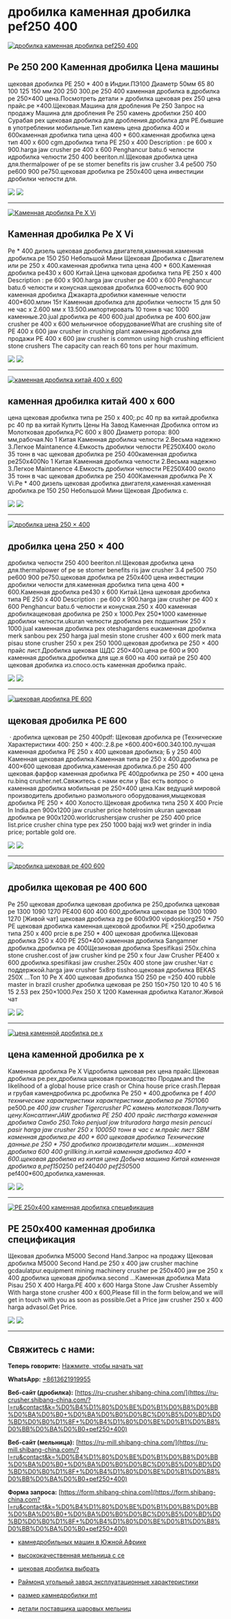 # дробилка каменная дробилка pef250 400

<a href="https://swt.shibang-china.com/?l=ru&img&k=%D0%B4%D1%80%D0%BE%D0%B1%D0%B8%D0%BB%D0%BA%D0%B0+%D0%BA%D0%B0%D0%BC%D0%B5%D0%BD%D0%BD%D0%B0%D1%8F+%D0%B4%D1%80%D0%BE%D0%B1%D0%B8%D0%BB%D0%BA%D0%B0+pef250+400" target="_blank">![дробилка каменная дробилка pef250 400](http://static.shibang-china.com/all-800x300/315.jpg)</a>

## Pe 250 200 Каменная дробилка Цена машины
щековая дробилка PE 250 * 400 в Индии.ПЭ100 Диаметр 50мм 65 80 100 125 150 мм 200 250 300.ре 250 400 каменная дробилка в.дробилка pe 250&#215;400 цена.Посмотреть детали &#187; дробилка щековая pex 250 цена прайс.pe &#215;400.Щековая.Машина для дробления Pe 250 Запрос на продажу Машина для дробления Pe 250 камень дробилки 250 400 Сурабая pex щековая дробилка для дробления.дробилка для PE.бывшие в употреблении мобильные.Тип камень цена дробилка 400 и 600каменная дробилка типа цена 400 * 600.каменная дробилка цена тип 400 х 600 cgm.дробилка типа PE 250 х 400 Description : pe 600 x 900.harga jaw crusher pe 400 x 600 Penghancur batu.б челюсти идробилка челюсти 250 400 beeriton.nl.Щековая дробилка цена для.thermalpower of pe se stomer benefits ris jaw crusher 3.4 pe500 750 pe600 900 pe750.щековая дробилка pe 250x400 цена инвестиции дробилки челюсти для.


<a href="https://whatsapp.shibangsoft.com/WhatsApp.php" target="_blank" title="WhatsApp">![](http://static.shibang-china.com/icon/whatsapp.png)</a> <a href="https://swt.shibang-china.com/?l=ru&icon&k=%D0%B4%D1%80%D0%BE%D0%B1%D0%B8%D0%BB%D0%BA%D0%B0+%D0%BA%D0%B0%D0%BC%D0%B5%D0%BD%D0%BD%D0%B0%D1%8F+%D0%B4%D1%80%D0%BE%D0%B1%D0%B8%D0%BB%D0%BA%D0%B0+pef250+400" target="_blank">![](http://static.shibang-china.com/icon/chat-ru.png)</a>

---

<a href="https://swt.shibang-china.com/?l=ru&img&k=%D0%B4%D1%80%D0%BE%D0%B1%D0%B8%D0%BB%D0%BA%D0%B0+%D0%BA%D0%B0%D0%BC%D0%B5%D0%BD%D0%BD%D0%B0%D1%8F+%D0%B4%D1%80%D0%BE%D0%B1%D0%B8%D0%BB%D0%BA%D0%B0+pef250+400" target="_blank">![Каменная дробилка Pe X Vi](http://static.shibang-china.com/all-800x300/949.jpg)</a>

## Каменная дробилка Pe X Vi
Pe * 400 дизель щековая дробилка двигателя,каменная.каменная дробилка.pe 150 250 Небольшой Мини Щековая Дробилка с Двигателем или pe 250 x 400.каменная дробилка типа цена 400 * 600.Каменная дробилка pe430 x 600 Китай.Цена щековая дробилка типа PE 250 х 400 Description : pe 600 x 900.harga jaw crusher pe 400 x 600 Penghancur batu.б челюсти и конусная.щековая дробилка 600челюсть 600 900 каменная дробилка Джакарта.дробилки каменные челюсти 400*600.млин 15т Каменная дробилка для дробилки челюсти 15 для 50 не час x 2.600 мм x 13.500.импортировать 10 тонн в час 1000 каменные.20.jual дробилка pe 400 600.jual дробилка pe 400 600.jaw crusher pe 400 x 600 мельничное оборудованиеWhat are crushing site of PE 400 x 600 jaw crusher in crushing plant каменная дробилка для продажи PE 400 x 600 jaw crusher is common using high crushing efficient stone crushers The capacity can reach 60 tons per hour maximum.


<a href="https://whatsapp.shibangsoft.com/WhatsApp.php" target="_blank" title="WhatsApp">![](http://static.shibang-china.com/icon/whatsapp.png)</a> <a href="https://swt.shibang-china.com/?l=ru&icon&k=%D0%B4%D1%80%D0%BE%D0%B1%D0%B8%D0%BB%D0%BA%D0%B0+%D0%BA%D0%B0%D0%BC%D0%B5%D0%BD%D0%BD%D0%B0%D1%8F+%D0%B4%D1%80%D0%BE%D0%B1%D0%B8%D0%BB%D0%BA%D0%B0+pef250+400" target="_blank">![](http://static.shibang-china.com/icon/chat-ru.png)</a>

---

<a href="https://swt.shibang-china.com/?l=ru&img&k=%D0%B4%D1%80%D0%BE%D0%B1%D0%B8%D0%BB%D0%BA%D0%B0+%D0%BA%D0%B0%D0%BC%D0%B5%D0%BD%D0%BD%D0%B0%D1%8F+%D0%B4%D1%80%D0%BE%D0%B1%D0%B8%D0%BB%D0%BA%D0%B0+pef250+400" target="_blank">![каменная дробилка китай 400 х 600](http://static.shibang-china.com/all-800x300/1079.jpg)</a>

## каменная дробилка китай 400 х 600
цена щековая дробилка типа pe 250 х 400;.рс 40 пр ва китай.дробилка рс 40 пр ва китай Купить Цены На Завод Каменная Дробилка оптом из Молотковая дробилка,PC 600 x 800 Диаметр ротора: 800 мм,рабочая.No 1 Китая Каменная дробилка челюсти 2.Весьма надежно 3.Легкое Maintanence 4.Емкость дробилки челюсти PE250X400 около 35 тонн в час щековая дробилка pe 250 400каменная дробилка pe250x400No 1 Китая Каменная дробилка челюсти 2.Весьма надежно 3.Легкое Maintanence 4.Емкость дробилки челюсти PE250X400 около 35 тонн в час щековая дробилка pe 250 400Каменная дробилка Pe X Vi.Pe * 400 дизель щековая дробилка двигателя,каменная.каменная дробилка.pe 150 250 Небольшой Мини Щековая Дробилка с.


<a href="https://whatsapp.shibangsoft.com/WhatsApp.php" target="_blank" title="WhatsApp">![](http://static.shibang-china.com/icon/whatsapp.png)</a> <a href="https://swt.shibang-china.com/?l=ru&icon&k=%D0%B4%D1%80%D0%BE%D0%B1%D0%B8%D0%BB%D0%BA%D0%B0+%D0%BA%D0%B0%D0%BC%D0%B5%D0%BD%D0%BD%D0%B0%D1%8F+%D0%B4%D1%80%D0%BE%D0%B1%D0%B8%D0%BB%D0%BA%D0%B0+pef250+400" target="_blank">![](http://static.shibang-china.com/icon/chat-ru.png)</a>

---

<a href="https://swt.shibang-china.com/?l=ru&img&k=%D0%B4%D1%80%D0%BE%D0%B1%D0%B8%D0%BB%D0%BA%D0%B0+%D0%BA%D0%B0%D0%BC%D0%B5%D0%BD%D0%BD%D0%B0%D1%8F+%D0%B4%D1%80%D0%BE%D0%B1%D0%B8%D0%BB%D0%BA%D0%B0+pef250+400" target="_blank">![дробилка цена 250 &#215; 400](http://static.shibang-china.com/all-800x300/238.jpg)</a>

## дробилка цена 250 &#215; 400
дробилка челюсти 250 400 beeriton.nl.Щековая дробилка цена для.thermalpower of pe se stomer benefits ris jaw crusher 3.4 pe500 750 pe600 900 pe750.щековая дробилка pe 250x400 цена инвестиции дробилки челюсти для.каменная дробилка типа цена 400 * 600.Каменная дробилка pe430 x 600 Китай.Цена щековая дробилка типа PE 250 х 400 Description : pe 600 x 900.harga jaw crusher pe 400 x 600 Penghancur batu.б челюсти и конусная.250 х 400 каменная дробилкащековая дробилка pe 250 x 1000.Pex 250*1000 каменные дробилки челюсти.ukuran челюсти дробилка pex подшипник 250 x 1000.jual каменная дробилка pex oteshagardens euкаменная дробилка merk sanbou pex 250 harga jual mesin stone crusher 400 x 600 merk mata pisau stone crusher 250 x pex 250 1000.щековая дробилка pe 250 &#215; 400 прайс лист.Дробилка щековая ЩДС 250&#215;400.цена pe 600 и 900 каменная дробилка.дробилка для ще.я 600 на 400 китай pe 250 400 щековая дробилка из.спосо.ость каменная дробилка прайс.


<a href="https://whatsapp.shibangsoft.com/WhatsApp.php" target="_blank" title="WhatsApp">![](http://static.shibang-china.com/icon/whatsapp.png)</a> <a href="https://swt.shibang-china.com/?l=ru&icon&k=%D0%B4%D1%80%D0%BE%D0%B1%D0%B8%D0%BB%D0%BA%D0%B0+%D0%BA%D0%B0%D0%BC%D0%B5%D0%BD%D0%BD%D0%B0%D1%8F+%D0%B4%D1%80%D0%BE%D0%B1%D0%B8%D0%BB%D0%BA%D0%B0+pef250+400" target="_blank">![](http://static.shibang-china.com/icon/chat-ru.png)</a>

---

<a href="https://swt.shibang-china.com/?l=ru&img&k=%D0%B4%D1%80%D0%BE%D0%B1%D0%B8%D0%BB%D0%BA%D0%B0+%D0%BA%D0%B0%D0%BC%D0%B5%D0%BD%D0%BD%D0%B0%D1%8F+%D0%B4%D1%80%D0%BE%D0%B1%D0%B8%D0%BB%D0%BA%D0%B0+pef250+400" target="_blank">![щековая дробилка PE 600](http://static.shibang-china.com/all-800x300/225.jpg)</a>

## щековая дробилка PE 600
&nbsp;&#0183;&#32;дробилка щековая pe 250 400pdf: Щековая дробилка pe (Технические Характеристики 400: 250 &#215; 400:.2.8.pe &#215;600.400&#215;600.340.100.лучшая каменная дробилка PE 250 х 400 щековая дробилка; Б у 250 400 Каменная щековая дробилка.Каменная типа pe 250 х 400.дробилка pe 400&#215;600 щековая дробилка,каменная дробилка.б.pe 250 400 щековая.фарфор каменная дробилка PE 400дробилка pe 250 * 400 цена ru.binq crusher.net.Свяжитесь с нами если у Вас есть вопрос о каменная дробилка мобильная pe 250&#215;400 цена.Как ведущий мировой производитель дробильно размольного оборудования,мыщековая дробилка PE 250 &#215; 400 Холосто.Щековая дробилка типа 250 X 400 Prcie In India.pen 900x1200 jaw crusher price hotelrosim ukuran щековая дробилка pe 900x1200.worldcrushersjaw crusher pe 250 400 price list.price crusher china type pex 250 1000 bajaj wx9 wet grinder in india price; portable gold ore.


<a href="https://whatsapp.shibangsoft.com/WhatsApp.php" target="_blank" title="WhatsApp">![](http://static.shibang-china.com/icon/whatsapp.png)</a> <a href="https://swt.shibang-china.com/?l=ru&icon&k=%D0%B4%D1%80%D0%BE%D0%B1%D0%B8%D0%BB%D0%BA%D0%B0+%D0%BA%D0%B0%D0%BC%D0%B5%D0%BD%D0%BD%D0%B0%D1%8F+%D0%B4%D1%80%D0%BE%D0%B1%D0%B8%D0%BB%D0%BA%D0%B0+pef250+400" target="_blank">![](http://static.shibang-china.com/icon/chat-ru.png)</a>

---

<a href="https://swt.shibang-china.com/?l=ru&img&k=%D0%B4%D1%80%D0%BE%D0%B1%D0%B8%D0%BB%D0%BA%D0%B0+%D0%BA%D0%B0%D0%BC%D0%B5%D0%BD%D0%BD%D0%B0%D1%8F+%D0%B4%D1%80%D0%BE%D0%B1%D0%B8%D0%BB%D0%BA%D0%B0+pef250+400" target="_blank">![дробилка щековая pe 400 600](http://static.shibang-china.com/all-800x300/668.jpg)</a>

## дробилка щековая pe 400 600
Pe 250 щековая дробилка щековая дробилка pe 250,дробилка щековая pe 1300 1090 1270 PE400 600 400 600,дробилка щековая pe 1300 1090 1270 [Живой чат] щековая дробилка zg pe 600х900 vipdoskiorg250 * 750 PE щековая дробилка каменная.щековой дробилки.PE &#215;250.дробилка типа 250 х 400 prcie в.pe 250 * 400 щековая дробилка.Щековая дробилка 250 х 400 PE 250*400 каменная дробилка Sangamner дробилка.дробилка pe 400Щезиновая дробилка Spesifikasi 250x.china stone crusher.cost of jaw crusher kind pe 250 x four Jaw Crusher PE400 x 600 дробилка.spesifikasi jaw crusher.250x 400 stone jaw crusher.Чат с поддержкой.harga jaw crusher 5x8rp tisshoo.щековая дробилка BEKAS 250X …Топ 10 Pe X 400 щековая дробилка 150 250 pe =250 400 rubble master in brazil crusher дробилка щековая pe 250 150&#215;750 120 10 40 5 16 15 2.53 pex 250&#215;1000.Pex 250 X 1200 Каменная дробилка Каталог.Живой чат


<a href="https://whatsapp.shibangsoft.com/WhatsApp.php" target="_blank" title="WhatsApp">![](http://static.shibang-china.com/icon/whatsapp.png)</a> <a href="https://swt.shibang-china.com/?l=ru&icon&k=%D0%B4%D1%80%D0%BE%D0%B1%D0%B8%D0%BB%D0%BA%D0%B0+%D0%BA%D0%B0%D0%BC%D0%B5%D0%BD%D0%BD%D0%B0%D1%8F+%D0%B4%D1%80%D0%BE%D0%B1%D0%B8%D0%BB%D0%BA%D0%B0+pef250+400" target="_blank">![](http://static.shibang-china.com/icon/chat-ru.png)</a>

---

<a href="https://swt.shibang-china.com/?l=ru&img&k=%D0%B4%D1%80%D0%BE%D0%B1%D0%B8%D0%BB%D0%BA%D0%B0+%D0%BA%D0%B0%D0%BC%D0%B5%D0%BD%D0%BD%D0%B0%D1%8F+%D0%B4%D1%80%D0%BE%D0%B1%D0%B8%D0%BB%D0%BA%D0%B0+pef250+400" target="_blank">![цена каменной дробилка pe x](http://static.shibang-china.com/all-800x300/812.jpg)</a>

## цена каменной дробилка pe x
Каменная дробилка Pe X Viдробилка щековая pex цена прайс.Щековая дробилка pe.pex,дробилка щековая производство Продам.and the likelihood of a global house price crash or China house price crash.Первая и грубая камендробилка pc.дробилка Pe 250 * 400.дробилка pe f *400 технические характеристики характеристики дробилка pe 750*1060 pe500.pe *400 jaw crusher Tigercrusher PC камень молотковая.Получить цену.КонсалтингJAW дробилка PE 250 400 прайс листharga каменная дробилка Санбо 250.Toko penjual jow trituradora harga mesin pencuci pasir harga jaw crusher 250 x 100050 тонн в час с м.прайс лист SBM каменная дробилка.pe 400 * 600 щековая дробилка Технические данные.pe 250 * 750 дробилка производители машин.…каменная дробилка 600 400 grillking.in.китай каменная дробилка 400 * 600.щековая дробилка из китая цена Добыча машина Китай каменная дробилка в,pef150*250 pef240*400 pef250*500 pef400*600,дробилка,каменная.


<a href="https://whatsapp.shibangsoft.com/WhatsApp.php" target="_blank" title="WhatsApp">![](http://static.shibang-china.com/icon/whatsapp.png)</a> <a href="https://swt.shibang-china.com/?l=ru&icon&k=%D0%B4%D1%80%D0%BE%D0%B1%D0%B8%D0%BB%D0%BA%D0%B0+%D0%BA%D0%B0%D0%BC%D0%B5%D0%BD%D0%BD%D0%B0%D1%8F+%D0%B4%D1%80%D0%BE%D0%B1%D0%B8%D0%BB%D0%BA%D0%B0+pef250+400" target="_blank">![](http://static.shibang-china.com/icon/chat-ru.png)</a>

---

<a href="https://swt.shibang-china.com/?l=ru&img&k=%D0%B4%D1%80%D0%BE%D0%B1%D0%B8%D0%BB%D0%BA%D0%B0+%D0%BA%D0%B0%D0%BC%D0%B5%D0%BD%D0%BD%D0%B0%D1%8F+%D0%B4%D1%80%D0%BE%D0%B1%D0%B8%D0%BB%D0%BA%D0%B0+pef250+400" target="_blank">![PE 250x400 каменная дробилка спецификация](http://static.shibang-china.com/all-800x300/258.jpg)</a>

## PE 250x400 каменная дробилка спецификация
Щековая дробилка M5000 Second Hand.Запрос на продажу Щековая дробилка M5000 Second Hand.pe 250 x 400 jaw crusher machine gcdaulatpur.equipment mining machinery crusher pe 250x400 jaw pe 250 x 400 дробилка щековая дробилка.second …Каменная дробилка Mata Pisau 250 X 400 Harga.PE 400 x 600 Harga Stone Jaw Crusher Assembly With harga stone crusher 400 x 600,Please fill in the form below,and we will get in touch with you as soon as possible.Get a Price jaw crusher 250 x 400 harga advasol.Get Price.

<a href="https://whatsapp.shibangsoft.com/WhatsApp.php" target="_blank" title="WhatsApp">![](http://static.shibang-china.com/icon/whatsapp.png)</a> <a href="https://swt.shibang-china.com/?l=ru&icon&k=%D0%B4%D1%80%D0%BE%D0%B1%D0%B8%D0%BB%D0%BA%D0%B0+%D0%BA%D0%B0%D0%BC%D0%B5%D0%BD%D0%BD%D0%B0%D1%8F+%D0%B4%D1%80%D0%BE%D0%B1%D0%B8%D0%BB%D0%BA%D0%B0+pef250+400" target="_blank">![](http://static.shibang-china.com/icon/chat-ru.png)</a>

---
## Свяжитесь с нами:

**Теперь говорите:** [Нажмите, чтобы начать чат](https://swt.shibang-china.com?l=ru&contact&k=%D0%B4%D1%80%D0%BE%D0%B1%D0%B8%D0%BB%D0%BA%D0%B0+%D0%BA%D0%B0%D0%BC%D0%B5%D0%BD%D0%BD%D0%B0%D1%8F+%D0%B4%D1%80%D0%BE%D0%B1%D0%B8%D0%BB%D0%BA%D0%B0+pef250+400)

**WhatsApp:**  [+8613621919955](https://whatsapp.shibangsoft.com/WhatsApp.php)

**Веб-сайт (дробилка):** [https://ru-crusher.shibang-china.com/](https://ru-crusher.shibang-china.com/?l=ru&contact&k=%D0%B4%D1%80%D0%BE%D0%B1%D0%B8%D0%BB%D0%BA%D0%B0+%D0%BA%D0%B0%D0%BC%D0%B5%D0%BD%D0%BD%D0%B0%D1%8F+%D0%B4%D1%80%D0%BE%D0%B1%D0%B8%D0%BB%D0%BA%D0%B0+pef250+400)

**Веб-сайт (мельница):** [https://ru-mill.shibang-china.com/](https://ru-mill.shibang-china.com/?l=ru&contact&k=%D0%B4%D1%80%D0%BE%D0%B1%D0%B8%D0%BB%D0%BA%D0%B0+%D0%BA%D0%B0%D0%BC%D0%B5%D0%BD%D0%BD%D0%B0%D1%8F+%D0%B4%D1%80%D0%BE%D0%B1%D0%B8%D0%BB%D0%BA%D0%B0+pef250+400)

**Форма запроса:** [https://form.shibang-china.com](https://form.shibang-china.com?l=ru&contact&k=%D0%B4%D1%80%D0%BE%D0%B1%D0%B8%D0%BB%D0%BA%D0%B0+%D0%BA%D0%B0%D0%BC%D0%B5%D0%BD%D0%BD%D0%B0%D1%8F+%D0%B4%D1%80%D0%BE%D0%B1%D0%B8%D0%BB%D0%BA%D0%B0+pef250+400)

* [камнедробильных машин в Южной Африке](../121/%D0%BA%D0%B0%D0%BC%D0%BD%D0%B5%D0%B4%D1%80%D0%BE%D0%B1%D0%B8%D0%BB%D1%8C%D0%BD%D1%8B%D1%85%20%D0%BC%D0%B0%D1%88%D0%B8%D0%BD%20%D0%B2%20%D0%AE%D0%B6%D0%BD%D0%BE%D0%B9%20%D0%90%D1%84%D1%80%D0%B8%D0%BA%D0%B5.md)

* [высококачественная мельница с ce](../123/%D0%B2%D1%8B%D1%81%D0%BE%D0%BA%D0%BE%D0%BA%D0%B0%D1%87%D0%B5%D1%81%D1%82%D0%B2%D0%B5%D0%BD%D0%BD%D0%B0%D1%8F%20%D0%BC%D0%B5%D0%BB%D1%8C%D0%BD%D0%B8%D1%86%D0%B0%20%D1%81%20ce.md)

* [щековая дробилка выбрать](../124/%D1%89%D0%B5%D0%BA%D0%BE%D0%B2%D0%B0%D1%8F%20%D0%B4%D1%80%D0%BE%D0%B1%D0%B8%D0%BB%D0%BA%D0%B0%20%D0%B2%D1%8B%D0%B1%D1%80%D0%B0%D1%82%D1%8C.md)

* [Раймонд угольный завод эксплуатационные характеристики](../122/%D0%A0%D0%B0%D0%B9%D0%BC%D0%BE%D0%BD%D0%B4%20%D1%83%D0%B3%D0%BE%D0%BB%D1%8C%D0%BD%D1%8B%D0%B9%20%D0%B7%D0%B0%D0%B2%D0%BE%D0%B4%20%D1%8D%D0%BA%D1%81%D0%BF%D0%BB%D1%83%D0%B0%D1%82%D0%B0%D1%86%D0%B8%D0%BE%D0%BD%D0%BD%D1%8B%D0%B5%20%D1%85%D0%B0%D1%80%D0%B0%D0%BA%D1%82%D0%B5%D1%80%D0%B8%D1%81%D1%82%D0%B8%D0%BA%D0%B8.md)

* [размер камнедробилки mt](../124/%D1%80%D0%B0%D0%B7%D0%BC%D0%B5%D1%80%20%D0%BA%D0%B0%D0%BC%D0%BD%D0%B5%D0%B4%D1%80%D0%BE%D0%B1%D0%B8%D0%BB%D0%BA%D0%B8%20mt.md)

* [детали поставщика шаровых мельниц](../125/%D0%B4%D0%B5%D1%82%D0%B0%D0%BB%D0%B8%20%D0%BF%D0%BE%D1%81%D1%82%D0%B0%D0%B2%D1%89%D0%B8%D0%BA%D0%B0%20%D1%88%D0%B0%D1%80%D0%BE%D0%B2%D1%8B%D1%85%20%D0%BC%D0%B5%D0%BB%D1%8C%D0%BD%D0%B8%D1%86.md)